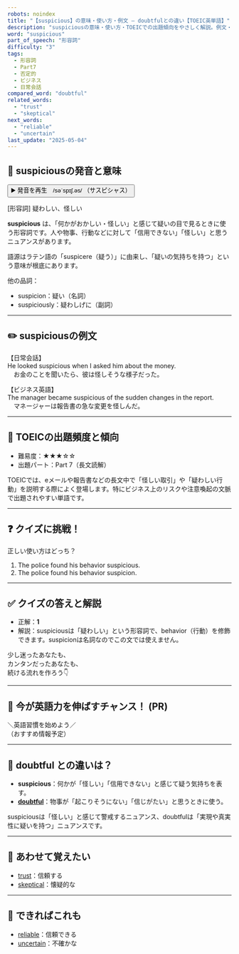 ```yaml
---
robots: noindex
title: "【suspicious】の意味・使い方・例文 ― doubtfulとの違い【TOEIC英単語】"
description: "suspiciousの意味・使い方・TOEICでの出題傾向をやさしく解説。例文・クイズ付きでdoubtfulとの違いもわかりやすく学べます。"
word: "suspicious"
part_of_speech: "形容詞"
difficulty: "3"
tags:
  - 形容詞
  - Part7
  - 否定的
  - ビジネス
  - 日常会話
compared_word: "doubtful"
related_words:
  - "trust"
  - "skeptical"
next_words:
  - "reliable"
  - "uncertain"
last_update: "2025-05-04"
---
```


## 🔰 suspiciousの発音と意味

<button class="play-audio" onclick="playTTS('suspicious')">
  <span class="play-audio-main">
    ▶️ 発音を再生　/səˈspɪʃ.əs/
  </span>
  <span class="play-audio-sub">
    （サスピシャス）
  </span>
</button>

[形容詞] 疑わしい、怪しい

**suspicious** は、「何かがおかしい・怪しい」と感じて疑いの目で見るときに使う形容詞です。人や物事、行動などに対して「信用できない」「怪しい」と思うニュアンスがあります。

語源はラテン語の「suspicere（疑う）」に由来し、「疑いの気持ちを持つ」という意味が根底にあります。

他の品詞：  
- suspicion：疑い（名詞）
- suspiciously：疑わしげに（副詞）

---

## ✏️ suspiciousの例文

【日常会話】  
He looked suspicious when I asked him about the money.  
　お金のことを聞いたら、彼は怪しそうな様子だった。

【ビジネス英語】  
The manager became suspicious of the sudden changes in the report.  
　マネージャーは報告書の急な変更を怪しんだ。

---

## 🎯 TOEICの出題頻度と傾向

- 難易度：★★★☆☆
- 出題パート：Part 7（長文読解）

TOEICでは、eメールや報告書などの長文中で「怪しい取引」や「疑わしい行動」を説明する際によく登場します。特にビジネス上のリスクや注意喚起の文脈で出題されやすい単語です。

---

## ❓ クイズに挑戦！

正しい使い方はどっち？

1. The police found his behavior suspicious.  
2. The police found his behavior suspicion.

---

## ✅ クイズの答えと解説

- 正解：**1**
- 解説：suspiciousは「疑わしい」という形容詞で、behavior（行動）を修飾できます。suspicionは名詞なのでこの文では使えません。

少し迷ったあなたも、  
カンタンだったあなたも、  
続ける流れを作ろう👇️

---

## 🚀 今が英語力を伸ばすチャンス！ (PR)

<div class="info-center">
＼英語習慣を始めよう／<br>  
（おすすめ情報予定）
</div>

---

## 🤔  doubtful との違いは？

- **suspicious**：何かが「怪しい」「信用できない」と感じて疑う気持ちを表す。
- **[doubtful](/word/doubtful/)**：物事が「起こりそうにない」「信じがたい」と思うときに使う。

suspiciousは「怪しい」と感じて警戒するニュアンス、doubtfulは「実現や真実性に疑いを持つ」ニュアンスです。

---

## 🧩 あわせて覚えたい

- [trust](/word/trust/)：信頼する
- [skeptical](/word/skeptical/)：懐疑的な

---

## 📖 できればこれも

- [reliable](/word/reliable/)：信頼できる
- [uncertain](/word/uncertain/)：不確かな

<!-- cvid: aid26_bid13 -->
